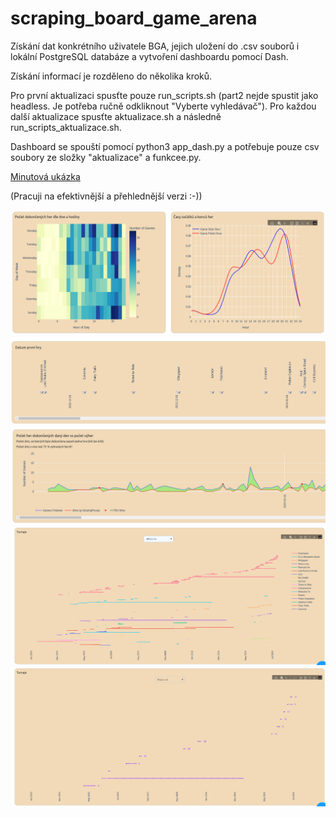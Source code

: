 # scraping_board_game_arena
Získání dat konkrétního uživatele BGA, jejich uložení do .csv souborů i lokální PostgreSQL databáze a vytvoření dashboardu pomocí Dash.

Získání informací je rozděleno do několika kroků. 

Pro první aktualizaci spusťte pouze run_scripts.sh (part2 nejde spustit jako headless. Je potřeba ručně odkliknout "Vyberte vyhledávač"). Pro každou další aktualizace spusťte aktualizace.sh a následně run_scripts_aktualizace.sh.

Dashboard se spouští pomocí python3 app_dash.py a potřebuje pouze csv soubory ze složky "aktualizace" a funkcee.py.   

[Minutová ukázka](https://github.com/pavlinak7/scraping_board_game_arena/blob/main/ukazka.mkv) 

(Pracuji na efektivnější a přehlednější verzi :-))


![My Image Description](bga1.png)
![My Image Description](bga2.png)
![My Image Description](bga3.png)
![My Image Description](bga4.png)
![My Image Description](bga5.png)




